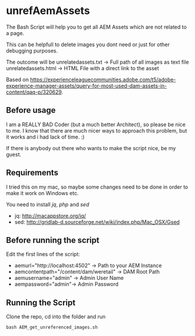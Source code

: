 # unrefAemAssets
The Bash Script will help you to get all AEM Assets which are not related to a page.

This can be helpfull to delete images you dont need or just for other debugging purposes.

The outcome will be 
unrelatedassets.txt -> Full path of all images as text file
unrelatedassets.html -> HTML File with a direct link to the asset

Based on https://experienceleaguecommunities.adobe.com/t5/adobe-experience-manager-assets/query-for-most-used-dam-assets-in-content/qaq-p/320629.

## Before usage
I am a REALLY BAD Coder (but a much better Architect), so please be nice to me. I know that there are much nicer ways to approach this problem, but it works and i had lack of time. :)

If there is anybody out there who wants to make the script nice, be my guest.

## Requirements
I tried this on my mac, so maybe some changes need to be done in order to make it work on Windows etc.

You need to install *jq*, *php* and *sed*
-   jq: http://macappstore.org/jq/
-   sed: http://gridlab-d.sourceforge.net/wiki/index.php/Mac_OSX/Gsed

## Before running the script
Edit the first lines of the script:

-   aemurl="http://localhost:4502" -> Path to your AEM Instance
-   aemcontentpath="/content/dam/weretail" -> DAM Root Path
-   aemusername="admin" -> Admin User Name
-   aempassword="admin"-> Admin Password 

## Running the Script
Clone the repo, cd into the folder and run

```
bash AEM_get_unreferenced_images.sh
```


